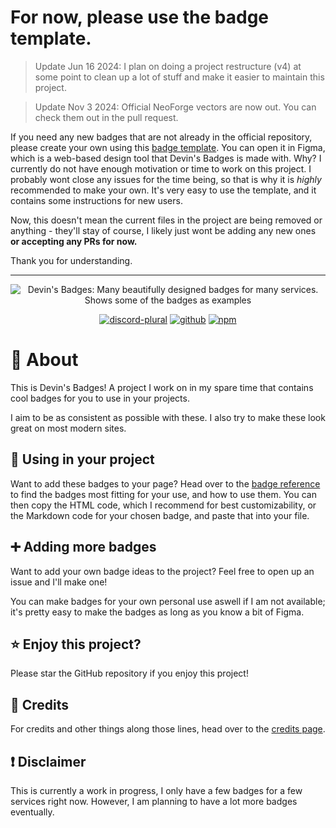 # For now, please use the badge template.

> Update Jun 16 2024: I plan on doing a project restructure (v4) at some point to clean up a lot of stuff and make it easier to maintain this project.

> Update Nov 3 2024: Official NeoForge vectors are now out. You can check them out in the pull request.

If you need any new badges that are not already in the official repository, please create your own using this [badge template](https://github.com/intergrav/devins-badges/raw/v3/other/devinsbadges-template.fig). You can open it in Figma, which is a web-based design tool that Devin's Badges is made with. Why? I currently do not have enough motivation or time to work on this project. I probably wont close any issues for the time being, so that is why it is *highly* recommended to make your own. It's very easy to use the template, and it contains some instructions for new users.

Now, this doesn't mean the current files in the project are being removed or anything - they'll stay of course, I likely just wont be adding any new ones **or accepting any PRs for now.**

Thank you for understanding.

---

<div align="center">
<img alt="Devin's Badges: Many beautifully designed badges for many services. Shows some of the badges as examples" src="https://cdn.jsdelivr.net/npm/@intergrav/devins-badges@3/assets/branding/banner_512h.png"></a>

<a href="https://discord.gg/36Tv44cYte"><img alt="discord-plural" src="https://cdn.jsdelivr.net/npm/@intergrav/devins-badges@3/assets/compact/social/discord-plural_vector.svg"></a>
<a href="https://github.com/intergrav/devins-badges"><img alt="github" src="https://cdn.jsdelivr.net/npm/@intergrav/devins-badges@3/assets/compact/available/github_vector.svg"></a>
<a href="https://www.npmjs.com/package/@intergrav/devins-badges"><img alt="npm" src="https://cdn.jsdelivr.net/npm/@intergrav/devins-badges@3/assets/compact/available/npm_vector.svg"></a>
</div>

# 🏅 About

This is Devin's Badges! A project I work on in my spare time that contains cool badges for you to use in your projects.

I aim to be as consistent as possible with these. I also try to make these look great on most modern sites.

## 📰 Using in your project

Want to add these badges to your page? Head over to the [badge reference](https://intergrav.github.io/devins-badges-docs/badges/) to find the badges most fitting for your use, and how to use them. You can then copy the HTML code, which I recommend for best customizability, or the Markdown code for your chosen badge, and paste that into your file.

## ➕ Adding more badges

Want to add your own badge ideas to the project? Feel free to open up an issue and I'll make one!

You can make badges for your own personal use aswell if I am not available; it's pretty easy to make the badges as long as you know a bit of Figma.

## ⭐ Enjoy this project?

Please star the GitHub repository if you enjoy this project!

## 💁 Credits

For credits and other things along those lines, head over to the [credits page](https://intergrav.github.io/devins-badges-docs/credits/).

## ❗ Disclaimer

This is currently a work in progress, I only have a few badges for a few services right now. However, I am planning to have a lot more badges eventually.
